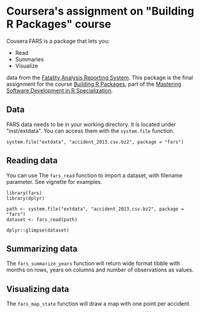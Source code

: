 # Coursera's assignment on "Building R Packages" course

Cousera FARS is a package that lets you:

- Read
- Summaries
- Visualize

data from the [Fatality Analysis Reporting System][FARS]. 
This package is the final assignment for the  course [Building R Packages][course],
part of the [Mastering Software Development in R Specialization][specialization].


## Data


FARS data needs to be in your working directory. It is located under "inst/extdata". You can access them with the `system.file` function.

```{r}
system.file("extdata", "accident_2013.csv.bz2", package = "fars")
```

## Reading data

 You can use
The `fars_read` function to import a dataset, with filename parameter. 
See vignette for examples.

```{r}
library(fars)
library(dplyr)

path <- system.file("extdata", "accident_2013.csv.bz2", package = "fars")
dataset <- fars_read(path)

dplyr::glimpse(dataset)
```

## Summarizing data

The `fars_summarize_years` function will return wide format tibble with
months on rows, years on columns and number of observations as values.


## Visualizing data

The `fars_map_state` function will draw a map with one point per accident.

[FARS]: https://www.nhtsa.gov/research-data/fatality-analysis-reporting-system-fars
[course]: https://www.coursera.org/learn/r-packages
[specialization]: https://www.coursera.org/specializations/r

